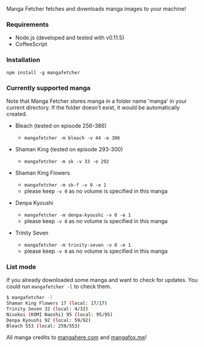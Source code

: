 Manga Fetcher fetches and downloads manga images to your machine!

### Requirements

- Node.js (developed and tested with v0.11.5)
- CoffeeScript

### Installation
`npm install -g mangafetcher`

### Currently supported manga

Note that Manga Fetcher stores manga in a folder name 'manga' in your current directory.
If the folder doesn't exist, it would be automatically created.

- Bleach (tested on episode 256-386)
  - `mangafetcher -m bleach -v 44 -e 386`

- Shaman King (tested on episode 293-300)
  - `mangafetcher -m sk -v 33 -e 292`

- Shaman King Flowers
  - `mangafetcher -m sk-f -v 0 -e 1`
  - please keep `-v 0` as no volume is specified in this manga

- Denpa Kyoushi
  - `mangafetcher -m denpa-kyoushi -v 0 -e 1`
  - please keep `-v 0` as no volume is specified in this manga

- Trinity Seven
  - `mangafetcher -m trinity-seven -v 0 -e 1`
  - please keep `-v 0` as no volume is specified in this manga

### List mode

If you already downloaded some manga and want to check for updates.
You could run `mangafetcher -l` to check them.

``` bash
$ mangafetcher -l
Shaman King Flowers 17 (local: 17/17)
Trinity Seven 32 (local: 4/32)
Nisekoi (KOMI Naoshi) 95 (local: 95/95)
Denpa Kyoushi 92 (local: 59/92)
Bleach 553 (local: 259/553)
```

All manga credits to [mangahere.com](http://mangahere.com) and [mangafox.me](http://mangafox.me)!
